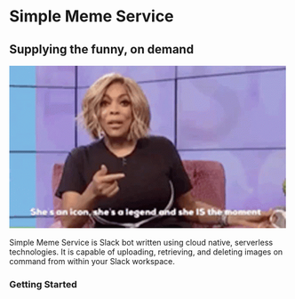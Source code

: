 # Simple Meme Service

## Supplying the funny, on demand

![She's an icon, she's a legend and she IS the moment](assets/image.gif)

Simple Meme Service is Slack bot written using cloud native, serverless technologies. It is capable of uploading, retrieving, and deleting images on command from within your Slack workspace.

### Getting Started


